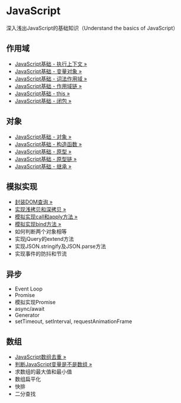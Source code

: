 # JavaScript
深入浅出JavaScript的基础知识（Understand the basics of JavaScript）

## 作用域
- [JavaScript基础 - 执行上下文 »](https://github.com/liangfengbo/js-basics/issues/1)
- [JavaScript基础 - 变量对象 »](https://github.com/liangfengbo/js-basics/issues/2)
- [JavaScript基础 - 词法作用域 »](https://github.com/liangfengbo/js-basics/issues/3)
- [JavaScript基础 - 作用域链 »](https://github.com/liangfengbo/js-basics/issues/4)
- [JavaScript基础 - this »](https://github.com/liangfengbo/js-basics/issues/5)
- [JavaScript基础 - 闭包 »](https://github.com/liangfengbo/js-basics/issues/6)


## 对象
- [JavaScript基础 - 对象 »](https://github.com/liangfengbo/js-basics/issues/12)
- [JavaScript基础 - 构造函数 »](https://github.com/liangfengbo/js-basics/issues/10)
- [JavaScript基础 - 原型 »](https://github.com/liangfengbo/js-basics/issues/9)
- [JavaScript基础 - 原型链 »](https://github.com/liangfengbo/js-basics/issues/8)
- [JavaScript基础 - 继承 »](https://github.com/liangfengbo/js-basics/issues/7)

## 模拟实现
- [封装DOM查询 »](https://github.com/liangfengbo/js-basics/issues/11)
- [实现浅拷贝和深拷贝 »](https://github.com/liangfengbo/js-basics/issues/13)
- [模拟实现call和apply方法 »](https://github.com/liangfengbo/js-basics/issues/14)
- [模拟实现bind方法 »](https://github.com/liangfengbo/js-basics/issues/15)
- 如何判断两个对象相等
- 实现jQuery的extend方法
- 实现JSON.stringify及JSON.parse方法
- 实现事件的防抖和节流

## 异步
- Event Loop
- Promise
- 模拟实现Promise
- async/await
- Generator
- setTimeout, setInterval, requestAnimationFrame

## 数组
- [JavaScript数组去重 »](https://github.com/liangfengbo/js-basics/issues/16)
- [判断JavaScript变量是不是数组 »](https://github.com/liangfengbo/js-basics/issues/17)
- 求数组的最大值和最小值
- 数组扁平化
- 快排
- 二分查找
